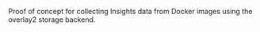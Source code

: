 Proof of concept for collecting Insights data from Docker images using the overlay2 storage backend.